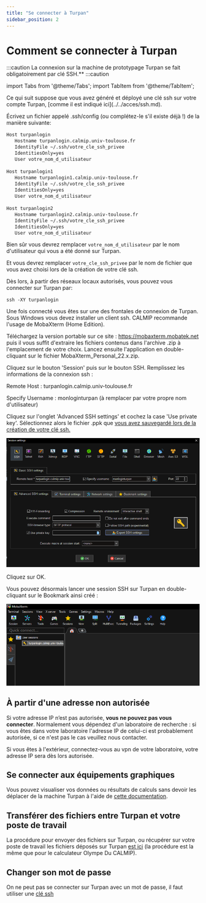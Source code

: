 ```yaml
---
title: "Se connecter à Turpan"
sidebar_position: 2
---
```


# Comment se connecter à Turpan

:::caution
La connexion sur la machine de prototypage Turpan se fait obligatoirement par clé SSH.**
:::caution

import Tabs from '@theme/Tabs';
import TabItem from '@theme/TabItem';

<Tabs>
  <TabItem value="linux" label="GNU Linux/MacOS" default>
Ce qui suit suppose que vous avez généré et déployé une clé ssh sur votre compte Turpan, [comme il est indiqué ici](../../acces/ssh.md). 

Écrivez un fichier appelé .ssh/config (ou complétez-le s'il existe déjà !) de la manière suivante:

```Shell
Host turpanlogin
   Hostname turpanlogin.calmip.univ-toulouse.fr
   IdentityFile ~/.ssh/votre_cle_ssh_privee
   IdentitiesOnly=yes
   User votre_nom_d_utilisateur

Host turpanlogin1
   Hostname turpanlogin1.calmip.univ-toulouse.fr
   IdentityFile ~/.ssh/votre_cle_ssh_privee
   IdentitiesOnly=yes
   User votre_nom_d_utilisateur

Host turpanlogin2
   Hostname turpanlogin2.calmip.univ-toulouse.fr
   IdentityFile ~/.ssh/votre_cle_ssh_privee
   IdentitiesOnly=yes
   User votre_nom_d_utilisateur
```

Bien sûr vous devrez remplacer `votre_nom_d_utilisateur` par le nom d'utilisateur qui vous a été donné sur Turpan.

Et vous devrez remplacer `votre_cle_ssh_privee` par le nom de fichier que vous avez choisi lors de la création de votre clé ssh.

Dès lors, à partir des réseaux locaux autorisés, vous pouvez vous connecter sur Turpan par:

```
ssh -XY turpanlogin
```
Une fois connecté vous êtes sur une des frontales de connexion de Turpan.
  </TabItem>
  <TabItem value="windows" label="Windows">
Sous Windows vous devez installer un client ssh. CALMIP recommande l'usage de MobaXterm (Home Edition). 

Téléchargez la version portable sur ce site : https://mobaxterm.mobatek.net puis il vous suffit d'extraire les fichiers contenus dans l'archive .zip à l'emplacement de votre choix. Lancez ensuite l'application en double-cliquant sur le fichier MobaXterm_Personal_22.x.zip.

Cliquez sur le bouton 'Session' puis sur le bouton SSH. Remplissez les informations de la connexion ssh :

Remote Host : turpanlogin.calmip.univ-toulouse.fr

Specify Username : monloginturpan (à remplacer par votre propre nom d'utilisateur)

Cliquez sur l'onglet 'Advanced SSH settings' et cochez la case 'Use private key'. Sélectionnez alors le fichier .ppk que [vous avez sauvegardé lors de la création de votre clé ssh.](../../acces/ssh.md)

![Capture d'écran de MobaXTerm](/img/Moba_session.png)

Cliquez sur OK.

Vous pouvez désormais lancer une session SSH sur Turpan en double-cliquant sur le Bookmark ainsi créé :

![Capture d'écran de génération de clé](/img/Moba_bookmark.png)
  </TabItem>
</Tabs>

## À partir d'une adresse non autorisée

Si votre adresse IP n’est pas autorisée, **vous ne pouvez pas vous connecter**. Normalement vous dépendez d'un laboratoire de recherche : si vous êtes dans votre laboratoire l'adresse IP de celui-ci est probablement autorisée, si ce n'est pas le cas veuillez nous contacter.

Si vous êtes à l'extérieur, connectez-vous au vpn de votre laboratoire, votre adresse IP sera dès lors autorisée.

## Se connecter aux équipements graphiques

Vous pouvez visualiser vos données ou résultats de calculs sans devoir les déplacer de la machine Turpan à l'aide de [cette documentation](https://www.calmip.univ-toulouse.fr/espace-utilisateurs/doc-technique-turpan/turpan-visualisation-graphique-distance).

## Transférer des fichiers entre Turpan et votre poste de travail

La procédure pour envoyer des fichiers sur Turpan, ou récupérer sur votre poste de travail les fichiers déposés sur Turpan [est ici](https://www.calmip.univ-toulouse.fr/espace-utilisateurs/doc-technique-olympe/se-connecter-olympe/transferer-des-fichiers-entre-olympe-et-votre-poste-de-travail) (la procédure est la même que pour le calculateur Olympe Du CALMIP).

## Changer son mot de passe
On ne peut pas se connecter sur Turpan avec un mot de passe, il faut utiliser une [clé ssh](https://www.calmip.univ-toulouse.fr/mesonet-gerer-ses-cles-ssh)

